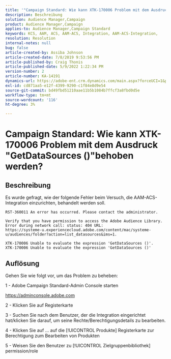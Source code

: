 ```yaml
---
title: '"Campaign Standard: Wie kann XTK-170006 Problem mit dem Ausdruck "GetDataSources ()"nicht ausgewertet werden?"'
description: Beschreibung
solution: Audience Manager,Campaign
product: Audience Manager,Campaign
applies-to: Audience Manager,Campaign Standard
keywords: KCS, AAM, ACS, AAM-ACS, Integration, AAM-ACS-Integration,
resolution: Resolution
internal-notes: null
bug: false
article-created-by: Assiba Johnson
article-created-date: 7/8/2019 9:53:56 PM
article-published-by: Craig Thonis
article-published-date: 5/9/2022 1:22:34 PM
version-number: 2
article-number: KA-14191
dynamics-url: https://adobe-ent.crm.dynamics.com/main.aspx?forceUCI=1&pagetype=entityrecord&etn=knowledgearticle&id=322eb0db-caa1-e911-a96a-000d3a34e213
exl-id: cd871aa5-e12f-4399-9290-c1f84e8d9e54
source-git-commit: bd49fbd51210aae11b5b1084b7ffcf3a8fbd0d5e
workflow-type: tm+mt
source-wordcount: '116'
ht-degree: 3%

---
```


# Campaign Standard: Wie kann XTK-170006 Problem mit dem Ausdruck &quot;GetDataSources ()&quot;behoben werden?

## Beschreibung


Es wurde gefragt, wie der folgende Fehler beim Versuch, die AAM-ACS-Integration einzurichten, behandelt werden soll.


```
RST-360011 An error has occurred. Please contact the administrator.

Verify that you have permission to access the Adobe Audience Library. 
Error during network call: status: 404 URL: 
https://systeme-u.experiencecloud.adobe.com/content/mac/systeme-u/audiences/folder?action=list_datasources&ims=1.

XTK-170006 Unable to evaluate the expression 'GetDataSources ()'.
XTK-170006 Unable to evaluate the expression 'GetDataSources ()'
```

## Auflösung


Gehen Sie wie folgt vor, um das Problem zu beheben:



1 - Adobe Campaign Standard-Admin Console starten

https://adminconsole.adobe.com

2 - Klicken Sie auf  Registerkarte

3 - Suchen Sie nach dem Benutzer, der die Integration eingerichtet hat/klicken Sie darauf, um seine Rechte/Berechtigungsdetails zu bearbeiten.

4 - Klicken Sie auf ... auf die [!UICONTROL Produkte] Registerkarte zur Berechtigung zum Bearbeiten von Produkten

5 - Weisen Sie den Benutzer zu [!UICONTROL Zielgruppenbibliothek] permission/role
